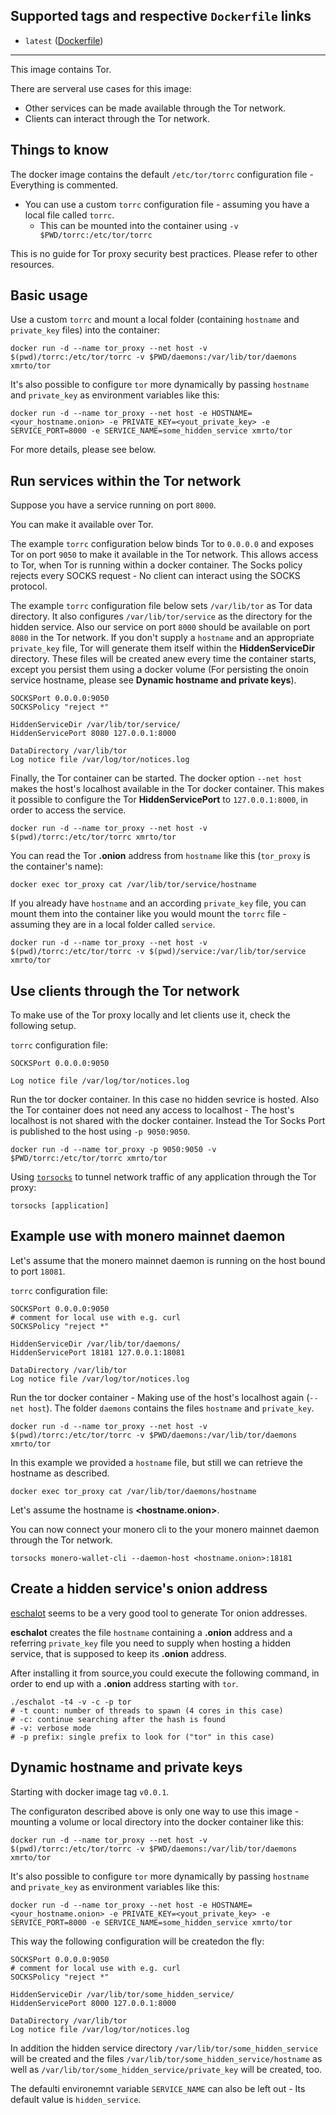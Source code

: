 ## Supported tags and respective `Dockerfile` links
* `latest` ([Dockerfile](https://github.com/XMRto/tor/blob/master/Dockerfile))

---

This image contains Tor.

There are serveral use cases for this image:
* Other services can be made available through the Tor network.
* Clients can interact through the Tor network.

## Things to know

The docker image contains the default `/etc/tor/torrc` configuration file - Everything is commented.

* You can use a custom `torrc` configuration file - assuming you have a local file called `torrc`.
  - This can be mounted into the container using `-v $PWD/torrc:/etc/tor/torrc`

This is no guide for Tor proxy security best practices. Please refer to other resources.

## Basic usage
Use a custom `torrc` and mount a local folder (containing `hostname` and `private_key` files) into the container:
```
docker run -d --name tor_proxy --net host -v $(pwd)/torrc:/etc/tor/torrc -v $PWD/daemons:/var/lib/tor/daemons xmrto/tor
```

It's also possible to configure `tor` more dynamically by passing `hostname` and `private_key` as environment variables like this:
```
docker run -d --name tor_proxy --net host -e HOSTNAME=<your_hostname.onion> -e PRIVATE_KEY=<yout_private_key> -e SERVICE_PORT=8000 -e SERVICE_NAME=some_hidden_service xmrto/tor
```

For more details, please see below.

## Run services within the Tor network

Suppose you have a service running on port `8000`.

You can make it available over Tor.

The example `torrc` configuration below binds Tor to `0.0.0.0` and exposes Tor on port `9050` to make it available in the Tor network. This allows access to Tor, when Tor is running within a docker container.
The Socks policy rejects every SOCKS request - No client can interact using the SOCKS protocol.

The example `torrc` configuration file below sets `/var/lib/tor` as Tor data directory. It also configures `/var/lib/tor/service` as the directory for the hidden service. Also our service on port `8000` should be available on port `8080` in the Tor network.
If you don't supply a `hostname` and an appropriate `private_key` file, Tor will generate them itself within the **HiddenServiceDir** directory. These files will be created anew every time the container starts, except you persist them using a docker volume (For persisting the onoin service hostname, please see **Dynamic hostname and private keys**).

```
SOCKSPort 0.0.0.0:9050
SOCKSPolicy "reject *"

HiddenServiceDir /var/lib/tor/service/
HiddenServicePort 8080 127.0.0.1:8000

DataDirectory /var/lib/tor
Log notice file /var/log/tor/notices.log
```

Finally, the Tor container can be started.
The docker option `--net host` makes the host's localhost available in the Tor docker container. This makes it possible to configure the Tor **HiddenServicePort** to `127.0.0.1:8000`, in order to access the service.

```
docker run -d --name tor_proxy --net host -v $(pwd)/torrc:/etc/tor/torrc xmrto/tor
```

You can read the Tor **.onion** address from `hostname` like this (`tor_proxy` is the container's name):

`docker exec tor_proxy cat /var/lib/tor/service/hostname`

If you already have `hostname` and an according `private_key` file, you can mount them into the container like you would mount the `torrc` file - assuming they are in a local folder called `service`.

```
docker run -d --name tor_proxy --net host -v $(pwd)/torrc:/etc/tor/torrc -v $(pwd)/service:/var/lib/tor/service xmrto/tor
```


## Use clients through the Tor network

To make use of the Tor proxy locally and let clients use it, check the following setup.

`torrc` configuration file:

```
SOCKSPort 0.0.0.0:9050

Log notice file /var/log/tor/notices.log

```

Run the tor docker container. In this case no hidden sevrice is hosted. Also the Tor container does not need any access to localhost - The host's localhost is not shared with the docker container. Instead the Tor Socks Port is published to the host using `-p 9050:9050`.

```
docker run -d --name tor_proxy -p 9050:9050 -v $PWD/torrc:/etc/tor/torrc xmrto/tor
```

Using [`torsocks`](https://trac.torproject.org/projects/tor/wiki/doc/torsocks) to tunnel network traffic of any application through the Tor proxy:

```
torsocks [application]
``` 


## Example use with monero mainnet daemon

Let's assume that the monero mainnet daemon is running on the host bound to port `18081`.

`torrc` configuration file:

```
SOCKSPort 0.0.0.0:9050
# comment for local use with e.g. curl
SOCKSPolicy "reject *"

HiddenServiceDir /var/lib/tor/daemons/
HiddenServicePort 18181 127.0.0.1:18081

DataDirectory /var/lib/tor
Log notice file /var/log/tor/notices.log
```

Run the tor docker container - Making use of the host's localhost again (`--net host`). The folder `daemons` contains the files `hostname` and `private_key`.

```
docker run -d --name tor_proxy --net host -v $(pwd)/torrc:/etc/tor/torrc -v $PWD/daemons:/var/lib/tor/daemons xmrto/tor
```

In this example we provided a `hostname` file, but still we can retrieve the hostname as described.

`docker exec tor_proxy cat /var/lib/tor/daemons/hostname`

Let's assume the hostname is **<hostname.onion>**.

You can now connect your monero cli to the your monero mainnet daemon through the Tor network.

```
torsocks monero-wallet-cli --daemon-host <hostname.onion>:18181
```


## Create a hidden service's onion address

[eschalot](https://github.com/ReclaimYourPrivacy/eschalot) seems to be a very good tool to generate Tor onion addresses.

**eschalot** creates the file `hostname` containing a **.onion** address and a referring `private_key` file you need to supply when hosting a hidden service, that is supposed to keep its **.onion** address.

After installing it from source,you could execute the following command, in order to end up with a **.onion** address starting with `tor`.

```
./eschalot -t4 -v -c -p tor
# -t count: number of threads to spawn (4 cores in this case)
# -c: continue searching after the hash is found
# -v: verbose mode
# -p prefix: single prefix to look for ("tor" in this case)
```

## Dynamic hostname and private keys

Starting with docker image tag `v0.0.1`.

The configuraton described above is only one way to use this image - mounting a volume or local directory into the docker container like this:
```
docker run -d --name tor_proxy --net host -v $(pwd)/torrc:/etc/tor/torrc -v $PWD/daemons:/var/lib/tor/daemons xmrto/tor
```

It's also possible to configure `tor` more dynamically by passing `hostname` and `private_key` as environment variables like this:
```
docker run -d --name tor_proxy --net host -e HOSTNAME=<your_hostname.onion> -e PRIVATE_KEY=<yout_private_key> -e SERVICE_PORT=8000 -e SERVICE_NAME=some_hidden_service xmrto/tor
```

This way the following configuration will be createdon the fly:
```
SOCKSPort 0.0.0.0:9050
# comment for local use with e.g. curl
SOCKSPolicy "reject *"

HiddenServiceDir /var/lib/tor/some_hidden_service/
HiddenServicePort 8000 127.0.0.1:8000

DataDirectory /var/lib/tor
Log notice file /var/log/tor/notices.log
```

In addition the hidden service directory `/var/lib/tor/some_hidden_service` will be created and the files `/var/lib/tor/some_hidden_service/hostname` as well as `/var/lib/tor/some_hidden_service/private_key` will be created, too.

The defaulti environemnt variable `SERVICE_NAME` can also be left out - Its default value is `hidden_service`.
